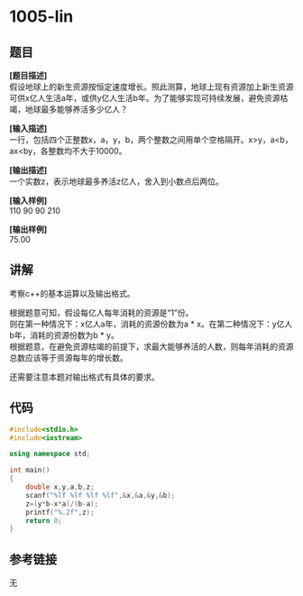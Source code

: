 # 1005-lin
## 题目  
**[题目描述]**  
假设地球上的新生资源按恒定速度增长。照此测算，地球上现有资源加上新生资源可供x亿人生活a年，或供y亿人生活b年。为了能够实现可持续发展，避免资源枯竭，地球最多能够养活多少亿人？

**[输入描述]**   
一行，包括四个正整数x，a，y，b，两个整数之间用单个空格隔开。x>y，a<b，ax<by，各整数均不大于10000。  

**[输出描述]**  
一个实数z，表示地球最多养活z亿人，舍入到小数点后两位。  

**[输入样例]**  
110 90 90 210  

**[输出样例]**  
75.00  

## 讲解  
考察c++的基本运算以及输出格式。  

根据题意可知，假设每亿人每年消耗的资源是“1”份。  
则在第一种情况下：x亿人a年，消耗的资源份数为a * x。在第二种情况下：y亿人b年，消耗的资源份数为b * y。  
根据题意，在避免资源枯竭的前提下，求最大能够养活的人数，则每年消耗的资源总数应该等于资源每年的增长数。  

还需要注意本题对输出格式有具体的要求。

## 代码  

```cpp
#include<stdio.h>
#include<iostream>

using namespace std;

int main()
{
	double x,y,a,b,z;
	scanf("%lf %lf %lf %lf",&x,&a,&y,&b);
	z=(y*b-x*a)/(b-a);
	printf("%.2f",z);
	return 0;
}
```

## 参考链接  
无  